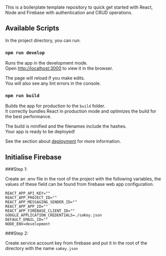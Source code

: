 This is a boilerplate template repository to quick get started with React, Node and Firebase with authentication and CRUD operations.

## Available Scripts

In the project directory, you can run:

### `npm run develop`

Runs the app in the development mode.<br>
Open [http://localhost:3000](http://localhost:3000) to view it in the browser.

The page will reload if you make edits.<br>
You will also see any lint errors in the console.

### `npm run build`

Builds the app for production to the `build` folder.<br>
It correctly bundles React in production mode and optimizes the build for the best performance.

The build is minified and the filenames include the hashes.<br>
Your app is ready to be deployed!

See the section about [deployment](https://facebook.github.io/create-react-app/docs/deployment) for more information.

## Initialise Firebase

###Step 1:

Create an .env file in the root of the project with the following variables, the values of these field can be found from firebase web app configuration.

```
REACT_APP_API_KEY=""
REACT_APP_PROJECT_ID=""
REACT_APP_MESSAGING_SENDER_ID=""
REACT_APP_APP_ID=""
REACT_APP_FIREBASE_CLIENT_ID=""
GOOGLE_APPLICATION_CREDENTIALS=./saKey.json
DEFAULT_EMAIL_ID=""
NODE_ENV=development
```

###Step 2:

Create service account key from firebase and put it in the root of the directory with the name `saKey.json`
